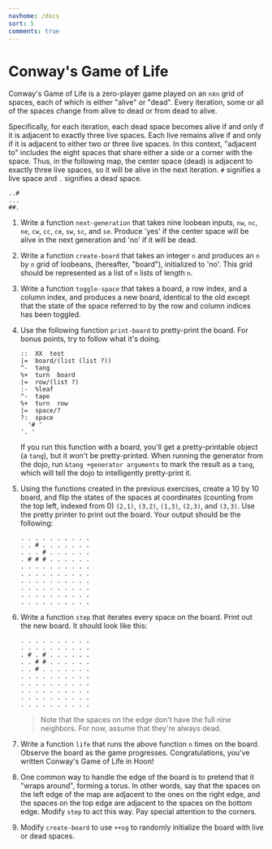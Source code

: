 ```yaml
---
navhome: /docs
sort: 5
comments: true
---
```


#  Conway's Game of Life

Conway's Game of Life is a zero-player game played on an `n`x`n`
grid of spaces, each of which is either "alive" or "dead".  Every
iteration, some or all of the spaces change from alive to dead or
from dead to alive.

Specifically, for each iteration, each dead space becomes alive
if and only if it is adjacent to exactly three live spaces.  Each
live remains alive if and only if it is adjacent to either two or
three live spaces.  In this context, "adjacent to" includes the
eight spaces that share either a side or a corner with the space.
Thus, in the following map, the center space (dead) is adjacent
to exactly three live spaces, so it will be alive in the next
iteration.  `#` signifies a live space and `.` signifies a dead
space.

    ..#
    ...
    ##.


1.  Write a function `next-generation` that takes nine loobean
    inputs, `nw`, `nc`, `ne`, `cw`, `cc`, `ce`, `sw`, `sc`, and
    `se`.  Produce 'yes' if the center space will be alive in the
    next generation and 'no' if it will be dead.

1.  Write a function `create-board` that takes an integer `n` and
    produces an `n` by `n` grid of loobeans, (hereafter,
    "board"), initialized to 'no'.  This grid should be
    represented as a list of `n` lists of length `n`.

1.  Write a function `toggle-space` that takes a board, a row
    index, and a column index, and produces a new board,
    identical to the old except that the state of the space
    referred to by the row and column indices has been toggled.

1.  Use the following function `print-board` to pretty-print the
    board.  For bonus points, try to follow what it's doing.

    ```
    ::  XX  test
    |=  board/(list (list ?))
    ^-  tang
    %+  turn  board
    |=  row/(list ?)
    :-  %leaf
    ^-  tape
    %+  turn  row
    |=  space/?
    ?:  space
      '# '
    '. '
    ```

    If you run this function with a board, you'll get a
    pretty-printable object (a `tang`), but it won't be
    pretty-printed.  When running the generator from the dojo,
    run `&tang +generator arguments` to mark the result as a
    `tang`, which will tell the dojo to intelligently
    pretty-print it.

1.  Using the functions created in the previous exercises, create
    a 10 by 10 board, and flip the states of the spaces at
    coordinates (counting from the top left, indexed from 0)
    `(2,1)`, `(3,2)`, `(1,3)`, `(2,3)`, and `(3,3)`.  Use the
    pretty printer to print out the board.  Your output should be
    the following:

    ```
    . . . . . . . . . .
    . . # . . . . . . .
    . . . # . . . . . .
    . # # # . . . . . .
    . . . . . . . . . .
    . . . . . . . . . .
    . . . . . . . . . .
    . . . . . . . . . .
    . . . . . . . . . .
    . . . . . . . . . .
    ```

1.  Write a function `step` that iterates every space on the
    board.  Print out the new board.  It should look like this:

    ```
    . . . . . . . . . .
    . . . . . . . . . .
    . # . # . . . . . .
    . . # # . . . . . .
    . . # . . . . . . .
    . . . . . . . . . .
    . . . . . . . . . .
    . . . . . . . . . .
    . . . . . . . . . .
    . . . . . . . . . .
    ```

    >  Note that the spaces on the edge don't have the full nine
    >  neighbors.  For now, assume that they're always dead.

1.  Write a function `life` that runs the above function `n`
    times on the board.  Observe the board as the game
    progresses.  Congratulations, you've written Conway's Game of
    Life in Hoon!

1.  One common way to handle the edge of the board is to pretend
    that it "wraps around", forming a torus.  In other words, say
    that the spaces on the left edge of the map are adjacent to
    the ones on the right edge, and the spaces on the top edge
    are adjacent to the spaces on the bottom edge.  Modify `step`
    to act this way.  Pay special attention to the corners.

1.  Modify `create-board` to use `++og` to randomly initialize
    the board with live or dead spaces.
